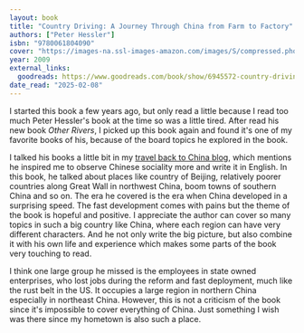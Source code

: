 ```yaml
---
layout: book
title: "Country Driving: A Journey Through China from Farm to Factory"
authors: ["Peter Hessler"]
isbn: "9780061804090"
cover: "https://images-na.ssl-images-amazon.com/images/S/compressed.photo.goodreads.com/books/1564999953i/6945572.jpg"
year: 2009
external_links:
  goodreads: https://www.goodreads.com/book/show/6945572-country-driving
date_read: "2025-02-08"
---
```


I started this book a few years ago, but only read a little because I read too much Peter Hessler's book at the time so was a little tired. After read his new book *Other Rivers*, I picked up this book again and found it's one of my favorite books of his, because of the board topics he explored in the book.

I talked his books a little bit in my [travel back to China blog](/2025-02-28-Travel-Back-To-China-2025.html), which mentions he inspired me to observe Chinese sociality more and write it in English. In this book, he talked about places like country of Beijing, relatively poorer countries along Great Wall in northwest China, boom towns of southern China and so on. The era he covered is the era when China developed in a surprising speed. The fast development comes with pains but the theme of the book is hopeful and positive. I appreciate the author can cover so many topics in such a big country like China, where each region can have very different characters. And he not only write the big picture, but also combine it with his own life and experience which makes some parts of the book very touching to read.

I think one large group he missed is the employees in state owned enterprises, who lost jobs during the reform and fast deployment, much like the rust belt in the US. It occupies a large region in northern China especially in northeast China. However, this is not a criticism of the book since it's impossible to cover everything of China. Just something I wish was there since my hometown is also such a place.
